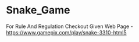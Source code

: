 # Snake_Game
For Rule And Regulation Checkout Given Web Page - https://www.gamepix.com/play/snake-3310-html5
